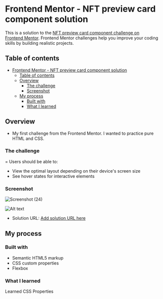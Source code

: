 # Frontend Mentor - NFT preview card component solution

This is a solution to the [NFT preview card component challenge on Frontend Mentor](https://www.frontendmentor.io/challenges/nft-preview-card-component-SbdUL_w0U). Frontend Mentor challenges help you improve your coding skills by building realistic projects.

## Table of contents

- [Frontend Mentor - NFT preview card component solution](#frontend-mentor---nft-preview-card-component-solution)
  - [Table of contents](#table-of-contents)
  - [Overview](#overview)
    - [The challenge](#the-challenge)
    - [Screenshot](#screenshot)
  - [My process](#my-process)
    - [Built with](#built-with)
    - [What I learned](#what-i-learned)

## Overview

- My first challenge from the Frontend Mentor. I wanted to practice pure HTML and CSS.

### The challenge

=
Users should be able to:

- View the optimal layout depending on their device's screen size
- See hover states for interactive elements

### Screenshot

![Screenshot (24)](https://user-images.githubusercontent.com/79919159/217642878-76b13e60-ad0d-4544-9c8c-ef7fe2c18720.png)

![Alt text](<c:/Users/Aspire5/Desktop/Screenshot%20(25).png>)

- Solution URL: [Add solution URL here](https://your-solution-url.com)

## My process

### Built with

- Semantic HTML5 markup
- CSS custom properties
- Flexbox

### What I learned

Learned CSS Properties

